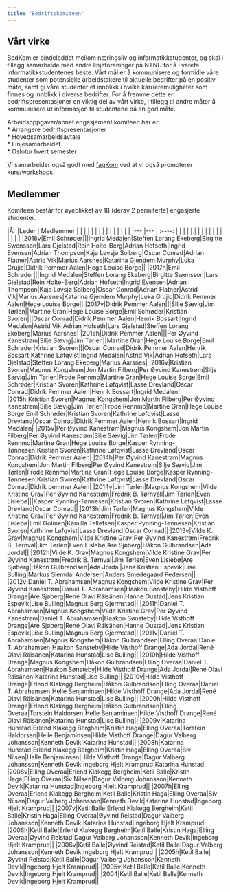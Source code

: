```yaml
---
title: "Bedriftskomiteen"
---
```


Vårt virke
----------

BedKom er bindeleddet mellom næringsliv og informatikkstudenter, og skal
i tillegg samarbeide med andre linjeforeninger på NTNU for å i vareta
informatikkstudentenes beste. Vårt mål er å kommunisere og formidle våre
studenter som potensielle arbeidstakere til aktuelle bedrifter på en
positiv måte, samt gi våre studenter et innblikk i hvilke
karrieremuligheter som finnes og innblikk i diverse bedrifter. For å
fremme dette er bedriftspresentasjoner en viktig del av vårt virke, i
tillegg til andre måter å kommunisere ut informasjon til studentene på
en god måte.

Arbeidsoppgaver/annet engasjement komiteen har er:  
\* Arrangere bedriftspresentasjoner  
\* Hovedsamarbeidsavtale  
\* Linjesamarbeidet  
\* Oslotur hvert semester

Vi samarbeider også godt med [fagKom](https://online.ntnu.no/wiki/online/historie/fagkom/) ved at vi også promoterer
kurs/workshops.

Medlemmer
---------

Komiteen består for øyeblikket av 18 (derav 2 permiterte) engasjerte studenter.

|År   |Leder                     |       Medlemmer    | | | | | | | | | | | | | | |
|---  |---                      |     :----:              | | | | | | | | | | | | | | | | |
|2018v|Emil Schrøder|||Ingrid Medalen|Steffen Lorang Ekeberg|Birgitte Swensson|Lars Gjelstad|Rein Holte-Berg|Adrian Hofseth|Ingrid Evensen|Adrian Thompson|Kaja Løvsjø Solberg|Oscar Conrad|Adrian Flatner|Astrid Vik|Marius Aarsnes|Katarina Gjendem Murphy|Luka Grujic|Didrik Pemmer Aalen|Hege Louise Borge||
|2017h|Emil Schrøder|||Ingrid Medalen|Steffen Lorang Ekeberg|Birgitte Swensson|Lars Gjelstad|Rein Holte-Berg|Adrian Hofseth|Ingrid Evensen|Adrian Thompson|Kaja Løvsjø Solberg|Oscar Conrad|Adrian Flatner|Astrid Vik|Marius Aarsnes|Katarina Gjendem Murphy|Luka Grujic|Didrik Pemmer Aalen|Hege Louise Borge||
|2017v|Didrik Pemmer Aalen|||Silje Sævig|Jim Tørlen||Martine Gran|Hege Louise Borge|Emil Schrøder|Kristian Svoren|||Oscar Conrad|Didrik Pemmer Aalen|Henrik Bossart|Ingrid Medalen|Astrid Vik|Adrian Hofseth|Lars Gjelstad|Steffen Lorang Ekeberg|Marius Aarsnes|
|2016h|Didrik Pemmer Aalen|||Per Øyvind Kanestrøm|Silje Sævig|Jim Tørlen||Martine Gran|Hege Louise Borge|Emil Schrøder|Kristian Svoren|||Oscar Conrad|Didrik Pemmer Aalen|Henrik Bossart|Kathrine Løfqvist|Ingrid Medalen|Astrid Vik|Adrian Hofseth|Lars Gjelstad|Steffen Lorang Ekeberg|Marius Aarsnes|
|2016v|Kristian Svoren|Magnus Kongshem|Jon Martin Filberg|Per Øyvind Kanestrøm|Silje Sævig|Jim Tørlen|Frode Rennmo|Martine Gran|Hege Louise Borge|Emil Schrøder|Kristian Svoren|Kathrine Løfqvist|Lasse Drevland|Oscar Conrad|Didrik Pemmer Aalen|Henrik Bossart|Ingrid Medalen|
|2015h|Kristian Svoren|Magnus Kongshem|Jon Martin Filberg|Per Øyvind Kanestrøm|Silje Sævig|Jim Tørlen|Frode Rennmo|Martine Gran|Hege Louise Borge|Emil Schrøder|Kristian Svoren|Kathrine Løfqvist|Lasse Drevland|Oscar Conrad|Didrik Pemmer Aalen|Henrik Bossart|Ingrid Medalen|
|2015v|Per Øyvind Kanestrøm|Magnus Kongshem|Jon Martin Filberg|Per Øyvind Kanestrøm|Silje Sævig|Jim Tørlen|Frode Rennmo|Martine Gran|Hege Louise Borge|Kasper Rynning-Tønnesen|Kristian Svoren|Kathrine Løfqvist|Lasse Drevland|Oscar Conrad|Didrik Pemmer Aalen|
|2014h|Per Øyvind Kanestrøm|Magnus Kongshem|Jon Martin Filberg|Per Øyvind Kanestrøm|Silje Sævig|Jim Tørlen|Frode Rennmo|Martine Gran|Hege Louise Borge|Kasper Rynning-Tønnesen|Kristian Svoren|Kathrine Løfqvist|Lasse Drevland|Oscar Conrad|Didrik pemmer Aalen|
|2014v|Jim Tørlen|Magnus Kongshem|Vilde Kristine Grav|Per Øyvind Kanestrøm|Fredrik B. Tørnvall|Jim Tørlen|Even Lislebø|||Kasper Rynning-Tønnesen|Kristian Svoren|Kathrine Løfqvist|Lasse Drevland|Oscar Conrad||
|2013h|Jim Tørlen|Magnus Kongshem|Vilde Kristine Grav|Per Øyvind Kanestrøm|Fredrik B. Tørnval|Jim Tørlen|Even Lislebø|Emil Golmen|Kamilla Tellefsen|Kasper Rynning-Tønnesen|Kristian Svoren|Kathrine Løfqvist|Lasse Drevland|Oscar Conrad||
|2013v|Vilde K. Grav|Magnus Kongshem|Vilde Kristine Grav|Per Øyvind Kanestrøm|Fredrik B. Tørnval|Jim Tørlen|Even Lislebø|Are Sjøberg|Håkon Gulbrandsen|Ada Jordal||
|2012h|Vilde K. Grav|Magnus Kongshem|Vilde Kristine Grav|Per Øyvind Kanestrøm|Fredrik B. Tørnval|Jim Tørlen|Even Lislebø|Are Sjøberg|Håkon Gulbrandsen|Ada Jordal|Jens Kristian Espevik|Lise Bulling|Markus Slemdal Andersen|Anders Smedegaard Pedersen||
|2012v|Daniel T. Abrahamsen|Magnus Kongshem|Vilde Kristine Grav|Per Øyvind Kanestrøm|Daniel T. Abrahamsen|Haakon Sønsteby|Hilde Visthoff Drange|Are Sjøberg|René Olavi Räisänen|Hanne Oustad|Jens Kristian Espevik|Lise Bulling|Magnus Berg Gjermstad||
|2011h|Daniel T. Abrahamsen|Magnus Kongshem|Vilde Kristine Grav|Per Øyvind Kanestrøm|Daniel T. Abrahamsen|Haakon Sønsteby|Hilde Visthoff Drange|Are Sjøberg|René Olavi Räisänen|Hanne Oustad|Jens Kristian Espevik|Lise Bulling|Magnus Berg Gjermstad||
|2011v|Daniel T. Abrahamsen|Magnus Kongshem|Håkon Gulbrandsen|Elling Overaa|Daniel T. Abrahamsen|Haakon Sønsteby|Hilde Visthoff Drange|Ada Jordal|René Olavi Räisänen|Katarina Hunstad|Lise Bulling||
|2010h|Hilde Visthoff Drange|Magnus Kongshem|Håkon Gulbrandsen|Elling Overaa|Daniel T. Abrahamsen|Haakon Sønsteby|Hilde Visthoff Drange|Ada Jordal|René Olavi Räisänen|Katarina Hunstad|Lise Bulling||
|2010v|Hilde Visthoff Drange|Erlend Klakegg Bergheim|Håkon Gulbrandsen|Elling Overaa|Daniel T. Abrahamsen|Helle Benjaminsen|Hilde Visthoff Drange|Ada Jordal|René Olavi Räisänen|Katarina Hunstad|Lise Bulling||
|2009h|Hilde Visthoff Drange|Erlend Klakegg Bergheim|Håkon Gulbrandsen|Elling Overaa|Torstein Haldorsen|Helle Benjaminsen|Hilde Visthoff Drange|René Olavi Räisänen|Katarina Hunstad|Lise Bulling||
|2009v|Katarina Hunstad|Erlend Klakegg Bergheim|Kristin Haga|Elling Overaa|Torstein Haldorsen|Helle Benjaminsen|Hilde Visthoff Drange|Dagur Valberg Johansson|Kenneth Devik|Katarina Hunstad||
|2008h|Katarina Hunstad|Erlend Klakegg Bergheim|Kristin Haga|Elling Overaa|Siv Nilsen|Helle Benjaminsen|Hilde Visthoff Drange|Dagur Valberg Johansson|Kenneth Devik|Ingeborg Hjelt Kramprud|Katarina Hunstad||
|2008v|Elling Overaa|Erlend Klakegg Bergheim|Ketil Balle|Kristin Haga|Elling Overaa|Siv Nilsen|Dagur Valberg Johansson|Kenneth Devik|Katarina Hunstad|Ingeborg Hjelt Kramprud||
|2007h|Elling Overaa|Erlend Klakegg Bergheim|Ketil Balle|Kristin Haga|Elling Overaa|Siv Nilsen|Dagur Valberg Johansson|Kenneth Devik|Katarina Hunstad|Ingeborg Hjelt Kramprud||
|2007v|Ketil Balle|Erlend Klakegg Bergheim|Ketil Balle|Kristin Haga|Elling Overaa|Øyvind Reistad|Dagur Valberg Johansson|Kenneth Devik|Katarina Hunstad|Ingeborg Hjelt Kramprud||
|2006h|Ketil Balle|Erlend Klakegg Bergheim|Ketil Balle|Kristin Haga|Elling Overaa|Øyvind Reistad|Dagur Valberg Johansson|Kenneth Devik|Ingeborg Hjelt Kramprud||
|2006v|Ketil Balle|Øyvind Reistad|Ketil Balle|Dagur Valberg Johansson|Kenneth Devik|Ingeborg Hjelt Kramprud||
|2005h|Ketil Balle|Øyvind Reistad|Ketil Balle|Dagur Valberg Johansson|Kenneth Devik|Ingeborg Hjelt Kramprud||
|2005v|Ketil Balle|Ketil Balle|Kenneth Devik|Ingeborg Hjelt Kramprud||
|2004|Ketil Balle|Ketil Balle|Kenneth Devik|Ingeborg Hjelt Kramprud||